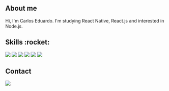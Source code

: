 <h2>About me</h2>
Hi, I'm Carlos Eduardo.
I'm studying React Native, React.js and interested in Node.js.
<h2>Skills :rocket:</h2>
<div>
  <img src='https://img.shields.io/badge/JavaScript-F7DF1E?style=for-the-badge&logo=javascript&logoColor=black'>
  <img src='https://img.shields.io/badge/React-20232A?style=for-the-badge&logo=react&logoColor=61DAFB'>
  <img src='https://img.shields.io/badge/React_Native-20232A?style=for-the-badge&logo=react&logoColor=61DAFB'>
  <img src='https://img.shields.io/badge/HTML5-E34F26?style=for-the-badge&logo=html5&logoColor=white'>
  <img src='https://img.shields.io/badge/CSS3-1572B6?style=for-the-badge&logo=css3&logoColor=white'>
  <img src='https://img.shields.io/badge/Python-14354C?style=for-the-badge&logo=python&logoColor=white'>
</div>
<h2>Contact</h2>
<a href='https://www.linkedin.com/in/carlos-eduardo-101486126/'>
  <img src='https://img.shields.io/badge/LinkedIn-0077B5?style=for-the-badge&logo=linkedin&logoColor=white'>
</a>
